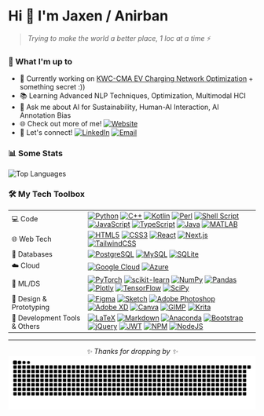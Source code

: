 # Hi 👋 I'm Jaxen / Anirban

> *Trying to make the world a better place, 1 loc at a time* ⚡

### 🚀 What I'm up to
- 🧪 Currently working on [KWC-CMA EV Charging Network Optimization](https://github.com/jaxendutta/kwc-ev-charging-network-opt) + something secret :))
- 📚 Learning Advanced NLP Techniques, Optimization, Multimodal HCI
- 💭 Ask me about AI for Sustainability, Human-AI Interaction, AI Annotation Bias
- 🌐 Check out more of me! [![Website](https://img.shields.io/badge/-anirban.ca-4285F4?style=flat-square&logo=google-chrome&logoColor=white&link=https://anirban.ca)](https://anirban.ca)
- 🤝 Let's connect! [![LinkedIn](https://img.shields.io/badge/-jaxen-blue?style=flat-square&logo=Linkedin&logoColor=white&link=https://www.linkedin.com/in/jaxen)](https://www.linkedin.com/in/jaxen) [![Email](https://img.shields.io/badge/-hi@anirban.ca-EA4335?style=flat-square&logo=gmail&logoColor=white&link=mailto:hi@anirban.ca)](mailto:hi@anirban.ca)

### 📊 Some Stats

![Top Languages](https://github-readme-stats.vercel.app/api/top-langs/?username=jaxendutta&layout=compact&theme=transparent&hide_border=true&hide=Jupyter%20Notebook,html,makefile,css)

### 🛠️ My Tech Toolbox

<table>
<tr>
  <td>💻 Code</td>
  <td>
    <a href="https://www.python.org"><img src="https://img.shields.io/badge/python-3670A0?logo=python&logoColor=ffdd54" alt="Python"/></a>
    <a href="https://www.cplusplus.com"><img src="https://img.shields.io/badge/c++-%2300599C.svg?logo=c%2B%2B&logoColor=white" alt="C++"/></a>
    <a href="https://kotlinlang.org"><img src="https://img.shields.io/badge/kotlin-%230095D5.svg?logo=kotlin&logoColor=white" alt="Kotlin"/></a>
    <a href="https://www.perl.org"><img src="https://img.shields.io/badge/perl-%2339457E.svg?logo=perl&logoColor=white" alt="Perl"/></a>
    <a href="https://www.gnu.org/software/bash"><img src="https://img.shields.io/badge/shell--script-%23121011.svg?logo=gnu-bash&logoColor=white" alt="Shell Script"/></a>
    <a href="https://developer.mozilla.org/en-US/docs/Web/JavaScript"><img src="https://img.shields.io/badge/javascript-%23323330.svg?logo=javascript&logoColor=%23F7DF1E" alt="JavaScript"/></a>
    <a href="https://www.typescriptlang.org"><img src="https://img.shields.io/badge/typescript-%23007ACC.svg?logo=typescript&logoColor=white" alt="TypeScript"/></a>
    <a href="https://www.java.com"><img src="https://img.shields.io/badge/java-%23ED8B00.svg?logo=openjdk&logoColor=white" alt="Java"/></a>
    <a href="https://www.mathworks.com"><img src="https://img.shields.io/badge/MATLAB-%23E16737.svg?logo=matlab&logoColor=white" alt="MATLAB"/></a>
  </td>
</tr>
<tr>
  <td>🌐 Web Tech</td>
  <td>
    <a href="https://developer.mozilla.org/en-US/docs/Web/HTML"><img src="https://img.shields.io/badge/html5-%23E34F26.svg?logo=html5&logoColor=white" alt="HTML5"/></a>
    <a href="https://developer.mozilla.org/en-US/docs/Web/CSS"><img src="https://img.shields.io/badge/css3-%231572B6.svg?logo=css3&logoColor=white" alt="CSS3"/></a>
    <a href="https://reactjs.org"><img src="https://img.shields.io/badge/react-%2320232a.svg?logo=react&logoColor=%2361DAFB" alt="React"/></a>
    <a href="https://nextjs.org"><img src="https://img.shields.io/badge/next--js-black?logo=next.js&logoColor=white" alt="Next.js"/></a>
    <a href="https://tailwindcss.com"><img src="https://img.shields.io/badge/tailwindcss-%2338B2AC.svg?logo=tailwind-css&logoColor=white" alt="TailwindCSS"/></a>
  </td>
</tr>
<tr>
  <td>💾 Databases</td>
  <td>
    <a href="https://www.postgresql.org"><img src="https://img.shields.io/badge/postgres-%23316192.svg?logo=postgresql&logoColor=white" alt="PostgreSQL"/></a>
    <a href="https://www.mysql.com"><img src="https://img.shields.io/badge/mysql-%2300f.svg?logo=mysql&logoColor=white" alt="MySQL"/></a>
    <a href="https://www.sqlite.org"><img src="https://img.shields.io/badge/sqlite-%2307405e.svg?logo=sqlite&logoColor=white" alt="SQLite"/></a>
  </td>
</tr>
<tr>
  <td>☁️ Cloud</td>
  <td>
    <a href="https://cloud.google.com"><img src="https://img.shields.io/badge/google--cloud-%234285F4.svg?logo=google-cloud&logoColor=white" alt="Google Cloud"/></a>
    <a href="https://azure.microsoft.com"><img src="https://img.shields.io/badge/azure-%230072C6.svg?logo=azure-devops&logoColor=white" alt="Azure"/></a>
  </td>
</tr>
<tr>
  <td>🤖 ML/DS</td>
  <td>
    <a href="https://pytorch.org"><img src="https://img.shields.io/badge/pytorch-%23EE4C2C.svg?logo=PyTorch&logoColor=white" alt="PyTorch"/></a>
    <a href="https://scikit-learn.org"><img src="https://img.shields.io/badge/scikit--learn-%23F7931E.svg?logo=scikit-learn&logoColor=white" alt="scikit-learn"/></a>
    <a href="https://numpy.org"><img src="https://img.shields.io/badge/numpy-%23013243.svg?logo=numpy&logoColor=white" alt="NumPy"/></a>
    <a href="https://pandas.pydata.org"><img src="https://img.shields.io/badge/pandas-%23150458.svg?logo=pandas&logoColor=white" alt="Pandas"/></a>
    <a href="https://plotly.com"><img src="https://img.shields.io/badge/plotly-%233F4F75.svg?logo=plotly&logoColor=white" alt="Plotly"/></a>
    <a href="https://www.tensorflow.org"><img src="https://img.shields.io/badge/tensor--flow-%23FF6F00.svg?logo=TensorFlow&logoColor=white" alt="TensorFlow"/></a>
    <a href="https://www.scipy.org"><img src="https://img.shields.io/badge/scipy-%230C55A5.svg?logo=scipy&logoColor=white" alt="SciPy"/></a>
  </td>
</tr>
<tr>
  <td>🎨 Design & Prototyping</td>
  <td>
    <a href="https://www.figma.com"><img src="https://img.shields.io/badge/figma-%23F24E1E.svg?logo=figma&logoColor=white" alt="Figma"/></a>
    <a href="https://www.sketch.com"><img src="https://img.shields.io/badge/sketch-FFB387?logo=sketch&logoColor=black" alt="Sketch"/></a>
    <a href="https://www.adobe.com/products/photoshop.html"><img src="https://img.shields.io/badge/adobe--photoshop-%2331A8FF.svg?logo=adobe%20photoshop&logoColor=white" alt="Adobe Photoshop"/></a>
    <a href="https://www.adobe.com/products/xd.html"><img src="https://img.shields.io/badge/adobe%20XD-470137?logo=Adobe%20XD&logoColor=#FF61F6" alt="Adobe XD"/></a>
    <a href="https://www.canva.com"><img src="https://img.shields.io/badge/canva-%2300C4CC.svg?logo=Canva&logoColor=white" alt="Canva"/></a>
    <a href="https://www.gimp.org"><img src="https://img.shields.io/badge/gimp-657D8B?logo=gimp&logoColor=FFFFFF" alt="GIMP"/></a>
    <a href="https://krita.org"><img src="https://img.shields.io/badge/krita-203759?logo=krita&logoColor=EEF37B" alt="Krita"/></a>
  </td>
</tr>
<tr>
  <td>🔧 Development Tools & Others</td>
  <td>
    <a href="https://www.latex-project.org"><img src="https://img.shields.io/badge/latex-%23008080.svg?logo=latex&logoColor=white" alt="LaTeX"/></a>
    <a href="https://daringfireball.net/projects/markdown"><img src="https://img.shields.io/badge/markdown-%23000000.svg?logo=markdown&logoColor=white" alt="Markdown"/></a>
    <a href="https://www.anaconda.com"><img src="https://img.shields.io/badge/anaconda-%2344A833.svg?logo=anaconda&logoColor=white" alt="Anaconda"/></a>
    <a href="https://getbootstrap.com"><img src="https://img.shields.io/badge/bootstrap-%23563D7C.svg?logo=bootstrap&logoColor=white" alt="Bootstrap"/></a>
    <a href="https://jquery.com"><img src="https://img.shields.io/badge/jquery-%230769AD.svg?logo=jquery&logoColor=white" alt="jQuery"/></a>
    <a href="https://jwt.io"><img src="https://img.shields.io/badge/jwt-black?logo=JSON%20web%20tokens" alt="JWT"/></a>
    <a href="https://www.npmjs.com"><img src="https://img.shields.io/badge/npm-%23000000.svg?logo=npm&logoColor=white" alt="NPM"/></a>
    <a href="https://nodejs.org"><img src="https://img.shields.io/badge/node.js-6DA55F?logo=node.js&logoColor=white" alt="NodeJS"/></a>
  </td>
</tr>
</table>

---
<div align="center">
  <i>✨ Thanks for dropping by ✨</i>
</div>

<picture>
  <source media="(prefers-color-scheme: dark)" srcset="https://raw.githubusercontent.com/jaxendutta/jaxendutta/output/github-contribution-grid-snake-dark.svg">
  <source media="(prefers-color-scheme: light)" srcset="https://raw.githubusercontent.com/jaxendutta/jaxendutta/output/github-contribution-grid-snake.svg">
  <img alt="github contribution grid snake animation" src="https://raw.githubusercontent.com/jaxendutta/jaxendutta/output/github-contribution-grid-snake.svg">
</picture>

<!---
dutta-anirban/dutta-anirban is a ✨ special ✨ repository because its `README.md` (this file) appears on your GitHub profile.
You can click the Preview link to take a look at your changes.
--->
